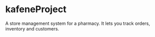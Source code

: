 # kafeneProject
A store management system for a pharmacy. It lets you track orders, inventory and customers.
